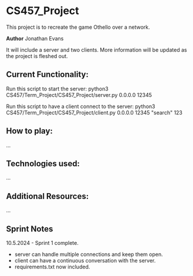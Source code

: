 # CS457_Project
This project is to recreate the game Othello over a network.

**Author**
Jonathan Evans

It will include a server and two clients. More information will be updated as the project 
is fleshed out.

## **Current Functionality:**
Run this script to start the server:
    python3 CS457/Term_Project/CS457_Project/server.py 0.0.0.0 12345

Run this script to have a client connect to the server:
    python3 CS457/Term_Project/CS457_Project/client.py 0.0.0.0 12345 "search" 123

## **How to play:**
...
## **Technologies used:**
...
## **Additional Resources:**
...

## **Sprint Notes**
10.5.2024 - Sprint 1 complete.
- server can handle multiple connections and keep them open.
- client can have a continuous conversation with the server.
- requirements.txt now included.